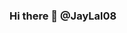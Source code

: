### Hi there 👋 @JayLal08

<!--
**JayLal08/JayLal08** is a ✨ _special_ ✨ repository because its `README.md` (this file) appears on your GitHub profile.

Here are some ideas to get you started:

- 🔭 I’m currently working on Innovation and New Ideas
- 🌱 I’m currently in 2nd year of BTech CSE.
- 👯 I’m interested in Software  
- 🤔 I’m looking for help with ...
- 💬 Ask me about ...
- 📫 You can reach me through my email-id @jlalwani321@gmail.com
- 😄 Pronouns: ...
- ⚡ Fun fact: ...
-->
